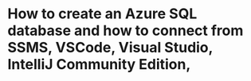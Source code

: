 # How to create an Azure SQL database and how to connect from SSMS, VSCode, Visual Studio, IntelliJ Community Edition, 



